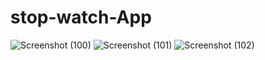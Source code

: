 # stop-watch-App
![Screenshot (100)](https://user-images.githubusercontent.com/72545424/178736346-41554401-49cb-4ae3-89c2-13bd0c567d95.png)
![Screenshot (101)](https://user-images.githubusercontent.com/72545424/178736357-0cea397a-892f-4ee2-a702-d4ea320a1a62.png)
![Screenshot (102)](https://user-images.githubusercontent.com/72545424/178736363-972cdb96-9f56-4f8f-a548-9f48d586516b.png)
